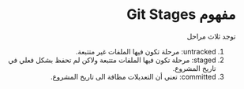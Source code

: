 <div dir="rtl">

# مفهوم Git Stages

توجد ثلاث مراحل 

 1. untracked: مرحلة تكون فيها الملفات غير متتبعة.
 2. staged: مرحلة تكون فيها الملفات متتبعة ولاكن لم تحفظ بشكل فعلي في تاريخ المشروع.
 3. committed:  تعني أن التعديلات مظافة الى تاريخ المشروع.

 <div>
